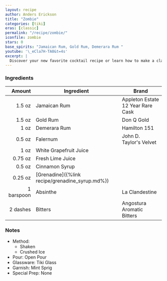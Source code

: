 ```yaml
---
layout: recipe
author: Anders Erickson
title: "Zombie"
categories: [tiki]
eras: [classic]
permalink: "/recipe/zombie/"
iconfile: zombie
stars: 0
base_spirits: "Jamaican Rum, Gold Rum, Demerara Rum "
youtube: '\_eCla7H-TA0&t=4s'
excerpt: |
  Discover your new favorite cocktail recipe or learn how to make a classic drink—like the Old Fashioned, mojito, or White Russian—right at home.
---
```


### Ingredients

|     Amount | Ingredient                                      | Brand                             |
| ---------: | ----------------------------------------------- | --------------------------------- |
|     1.5 oz | Jamaican Rum                                    | Appleton Estate 12 Year Rare Cask |
|     1.5 oz | Gold Rum                                        | Don Q Gold                        |
|       1 oz | Demerara Rum                                    | Hamilton 151                      |
|     0.5 oz | Falernum                                        | John D. Taylor's Velvet           |
|       1 oz | White Grapefruit Juice                          |
|    0.75 oz | Fresh Lime Juice                                |
|     0.5 oz | Cinnamon Syrup                                  |
|    0.25 oz | [Grenadine]({%link recipe/grenadine_syrup.md%}) |
| 1 barspoon | Absinthe                                        | La Clandestine                    |
|   2 dashes | Bitters                                         | Angostura Aromatic Bitters        |

### Notes

- Method:
  - Shaken
  - Crushed Ice
- Pour: Open Pour
- Glassware: Tiki Glass
- Garnish: Mint Sprig
- Special Prep: None

